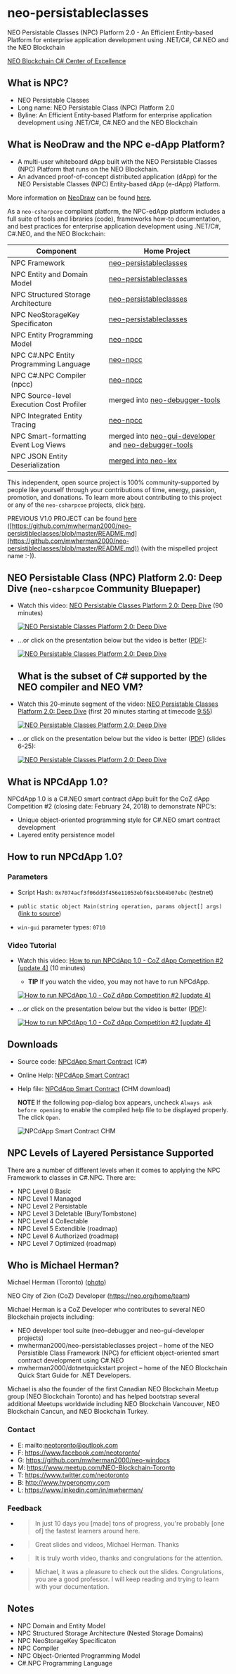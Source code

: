 # neo-persistableclasses

NEO Persistable Classes (NPC) Platform 2.0 - An Efficient Entity-based Platform for enterprise application development using .NET/C#, C#.NEO and the NEO Blockchain

[NEO Blockchain C# Center of Excellence](https://github.com/mwherman2000/neo-csharpcoe/blob/master/README.md)

## What is NPC?

* NEO Persistable Classes 
* Long name: NEO Persistable Class (NPC) Platform 2.0
* Byline: An Efficient Entity-based Platform for enterprise application development using .NET/C#, C#.NEO and the NEO Blockchain

## What is NeoDraw and the NPC e-dApp Platform?

* A multi-user whiteboard dApp built with the NEO Persistable Classes  (NPC) Platform that runs on the NEO Blockchain.
* An advanced proof-of-concept distributed application (dApp) for the NEO Persistable Classes (NPC) Entity-based dApp (e-dApp) Platform.

More information on [NeoDraw](https://github.com/mwherman2000/neo-npcc/blob/master/Docs/neodraw.md) can be found [here](https://github.com/mwherman2000/neo-npcc/blob/master/Docs/neodraw.md).

As a `neo-csharpcoe` compliant platform, the NPC-edApp platform includes a full suite of tools and libraries (code), frameworks how-to documentation, and best practices for enterprise application development using .NET/C#, C#.NEO, and the NEO Blockchain:

| Component | Home Project |
| --------- | ------------ |
| NPC Framework | [neo-persistableclasses](https://github.com/mwherman2000/neo-persistableclasses) |
| NPC Entity and Domain Model | [neo-persistableclasses](https://github.com/mwherman2000/neo-persistableclasses) |
| NPC Structured Storage Architecture | [neo-persistableclasses](https://github.com/mwherman2000/neo-persistableclasses) |
| NPC NeoStorageKey Specificaton | [neo-persistableclasses](https://github.com/mwherman2000/neo-persistableclasses) |
| NPC Entity Programming Model | [neo-npcc](https://github.com/mwherman2000/neo-npcc) |
| NPC C#.NPC Entity Programming Language | [neo-npcc](https://github.com/mwherman2000/neo-npcc) |
| NPC C#.NPC Compiler (npcc) | [neo-npcc](https://github.com/mwherman2000/neo-npcc) |
| NPC Source-level Execution Cost Profiler | merged into [neo-debugger-tools](https://github.com/CityOfZion/neo-debugger-tools) |
| NPC Integrated Entity Tracing | [neo-npcc](https://github.com/mwherman2000/neo-npcc) |
| NPC Smart-formatting Event Log Views | merged into [neo-gui-developer](https://github.com/CityOfZion/neo-gui-developer) and [neo-debugger-tools](https://github.com/CityOfZion/neo-debugger-tools) |
| NPC JSON Entity Deserialization | [merged into neo-lex](https://github.com/CityOfZion/neo-lux/pull/9) |

This independent, open source project is 100% community-supported by people like yourself through your contributions of time, energy, passion, promotion, and donations.  To learn more about contributing to this project or any of the `neo-csharpcoe` projects, click [here](https://github.com/mwherman2000/neo-csharpcoe/blob/master/CONTRIBUTE.md).

PREVIOUS V1.0 PROJECT can be found [here](https://github.com/mwherman2000/neo-persistibleclasses/blob/master/README.md) ([https://github.com/mwherman2000/neo-persistibleclasses/blob/master/README.md](https://github.com/mwherman2000/neo-persistibleclasses/blob/master/README.md)) (with the mispelled project name :-)). 

## NEO Persistable Class (NPC) Platform 2.0: Deep Dive (`neo-csharpcoe` Community Bluepaper)

* Watch this video: [NEO Persistable Classes Platform 2.0: Deep Dive](https://www.youtube.com/watch?v=Nj4-m2o94VE) (90 minutes)

   [![NEO Persistable Classes Platform 2.0: Deep Dive](https://img.youtube.com/vi/Nj4-m2o94VE/0.jpg)](https://www.youtube.com/watch?v=Nj4-m2o94VE) 

* ...or click on the presentation below but the video is better ([PDF](https://github.com/mwherman2000/neo-persistableclasses/blob/master/Docs/videos/NeoPersistableClasses-Bluepaper%20v2.24-Recording.pdf)):

    [![NEO Persistable Classes Platform 2.0: Deep Dive](https://img.youtube.com/vi/Nj4-m2o94VE/1.jpg)](https://github.com/mwherman2000/neo-persistableclasses/blob/master/Docs/videos/NeoPersistableClasses-Bluepaper%20v2.24-Recording.pdf)

    ## What is the subset of C# supported by the NEO compiler and NEO VM?

* Watch this 20-minute segment of the video: [NEO Persistable Classes Platform 2.0: Deep Dive](https://www.youtube.com/watch?v=qwteL1BiCjM&t=9m55s) (first 20 minutes starting at timecode [9:55](https://www.youtube.com/watch?v=Nj4-m2o94VE&t=9m55s))

   [![NEO Persistable Classes Platform 2.0: Deep Dive](https://img.youtube.com/vi/qwteL1BiCjM/0.jpg)](https://www.youtube.com/watch?v=Nj4-m2o94VE&t=9m55s) 

* ...or click on the presentation below but the video is better ([PDF](https://github.com/mwherman2000/neo-persistibleclasses/blob/master/Docs/videos/NPCdApp-HowTo%20v2.24-Recording.pdf)) (slides 6-25):

    [![NEO Persistable Classes Platform 2.0: Deep Dive](https://img.youtube.com/vi/Nj4-m2o94VE/1.jpg)](https://github.com/mwherman2000/neo-persistableclasses/blob/master/Docs/videos/NeoPersistableClasses-Bluepaper%20v2.24-Recording.pdf)

## What is NPCdApp 1.0?

NPCdApp 1.0 is a C#.NEO smart contract dApp built for the CoZ dApp Competition #2 (closing date: February 24, 2018) to demonstrate NPC’s:
* Unique object-oriented programming style for C#.NEO smart contract development 
* Layered entity persistence model

## How to run NPCdApp 1.0?

### Parameters

* Script Hash: `0x7074acf3f06dd3f456e11053ebf61c5b04b07ebc` (testnet)

* `public static object Main(string operation, params object[] args)` ([link to source](https://github.com/mwherman2000/neo-persistibleclasses/blob/master/NPCdApp/NPCdApp.cs#L96))

* `win-gui` parameter types: `0710`

### Video Tutorial

* Watch this video: [How to run NPCdApp 1.0 - CoZ dApp Competition #2 [update 4]](https://www.youtube.com/watch?v=nEgWFsM9vqg) (10 minutes)

  * **TIP** If you watch the video, you may not have to run NPCdApp.

  [![How to run NPCdApp 1.0 - CoZ dApp Competition #2 [update 4]](https://img.youtube.com/vi/nEgWFsM9vqg/0.jpg)](https://www.youtube.com/watch?v=nEgWFsM9vqg)

* ...or click on the presentation below but the video is better ([PDF](https://github.com/mwherman2000/neo-persistibleclasses/blob/master/Docs/videos/NPCdApp-HowTo%20v0.4-Recording.pdf)):

    [![How to run NPCdApp 1.0 - CoZ dApp Competition #2 [update 4]](https://img.youtube.com/vi/nEgWFsM9vqg/1.jpg)](https://github.com/mwherman2000/neo-persistibleclasses/blob/master/Docs/videos/NPCdApp-HowTo%20v0.4-Recording.pdf)

## Downloads

* Source code: [NPCdApp Smart Contract](https://github.com/mwherman2000/neo-persistibleclasses/blob/master/NPCdApp/NPCdApp.cs) (C#)

* Online Help: [NPCdApp Smart Contract](https://documentation.help/NeoPersistableClass/)

* Help file: [NPCdApp Smart Contract](https://github.com/mwherman2000/neo-persistibleclasses/raw/master/Help/neo-persistibleclasses.chm) (CHM download)

  **NOTE** If the following pop-dialog box appears, uncheck `Always ask before opening` to enable the compiled help file to be displayed properly. The click `Open`.

  ![NPCdApp Smart Contract CHM](https://raw.githubusercontent.com/mwherman2000/neo-persistibleclasses/master/Docs/images/OpenFile-CHM.png)

## NPC Levels of Layered Persistance Supported

There are a number of different levels when it comes to applying the NPC Framework to classes in C#.NPC. There are:

*	NPC Level 0 Basic
*	NPC Level 1 Managed
*	NPC Level 2 Persistable
*	NPC Level 3 Deletable (Bury/Tombstone)
*	NPC Level 4 Collectable
*	NPC Level 5 Extendible (roadmap)
*	NPC Level 6 Authorized (roadmap)
* NPC Level 7 Optimized (roadmap)

## Who is Michael Herman?

Michael Herman (Toronto) ([photo](https://raw.githubusercontent.com/mwherman2000/neo-dotnetquickstart/master/EN-us/images/mwherman2000.jpg))

NEO City of Zion (CoZ) Developer (https://neo.org/home/team)

Michael Herman is a CoZ Developer who contributes to several NEO Blockchain projects including:
* NEO developer tool suite (neo-debugger and neo-gui-developer projects)
* mwherman2000/neo-persistableclasses project – home of the NEO Persistible Class Framework (NPC) for efficient object-oriented smart contract development using C#.NEO
* mwherman2000/dotnetquickstart project – home of the NEO Blockchain Quick Start Guide for .NET Developers. 

Michael is also the founder of the first Canadian NEO Blockchain Meetup group (NEO Blockchain Toronto) and has helped bootstrap several additional Meetups worldwide including NEO Blockchain Vancouver, NEO Blockchain Cancun, and NEO Blockchain Turkey.

### Contact

* E: mailto:neotoronto@outlook.com
* F: https://www.facebook.com/neotoronto/
* G: https://github.com/mwherman2000/neo-windocs
* M: https://www.meetup.com/NEO-Blockchain-Toronto
* T: https://www.twitter.com/neotoronto
* B: http://www.hyperonomy.com
* L: https://www.linkedin.com/in/mwherman/

### Feedback

* >In just 10 days you [made] tons of progress, you're probably [one of] the fastest learners around here. 
* >Great slides and videos, Michael Herman. Thanks
* >It is truly worth video, thanks and congrulations for the attention.
* >Michael, it was a pleasure to check out the slides. Congrulations, you are a good professor. I will keep reading and trying to learn with your documentation.

## Notes

* NPC Domain and Entity Model
* NPC Structured Storage Architecture (Nested Storage Domains)
* NPC NeoStorageKey Specificaton
* NPC Compiler
* NPC Object-Oriented Programming Model
* C#.NPC Programming Language
   

